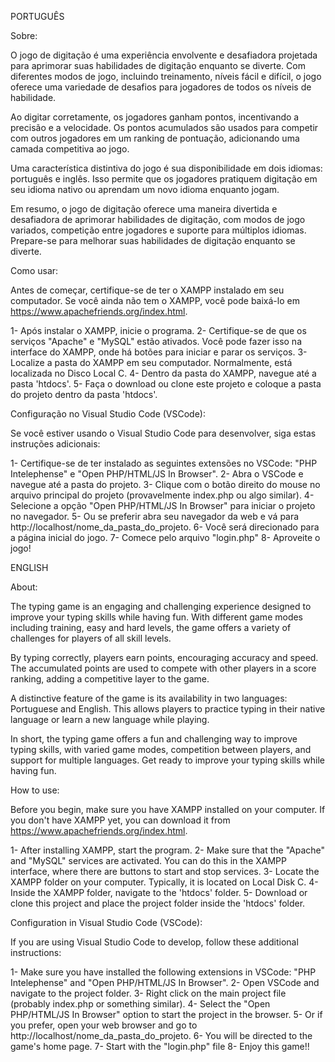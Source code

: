 PORTUGUÊS

Sobre:

O jogo de digitação é uma experiência envolvente e desafiadora projetada para aprimorar suas habilidades de digitação enquanto se diverte. Com diferentes modos de jogo, incluindo treinamento, níveis fácil e difícil, o jogo oferece uma variedade de desafios para jogadores de todos os níveis de habilidade.

Ao digitar corretamente, os jogadores ganham pontos, incentivando a precisão e a velocidade. Os pontos acumulados são usados para competir com outros jogadores em um ranking de pontuação, adicionando uma camada competitiva ao jogo.

Uma característica distintiva do jogo é sua disponibilidade em dois idiomas: português e inglês. Isso permite que os jogadores pratiquem digitação em seu idioma nativo ou aprendam um novo idioma enquanto jogam.

Em resumo, o jogo de digitação oferece uma maneira divertida e desafiadora de aprimorar habilidades de digitação, com modos de jogo variados, competição entre jogadores e suporte para múltiplos idiomas. Prepare-se para melhorar suas habilidades de digitação enquanto se diverte.

Como usar:

Antes de começar, certifique-se de ter o XAMPP instalado em seu computador. Se você ainda não tem o XAMPP, você pode baixá-lo em https://www.apachefriends.org/index.html.

1- Após instalar o XAMPP, inicie o programa.
2- Certifique-se de que os serviços "Apache" e "MySQL" estão ativados. Você pode fazer isso na interface do XAMPP, onde há botões para iniciar e parar os serviços.
3- Localize a pasta do XAMPP em seu computador. Normalmente, está localizada no Disco Local C.
4- Dentro da pasta do XAMPP, navegue até a pasta 'htdocs'.
5- Faça o download ou clone este projeto e coloque a pasta do projeto dentro da pasta 'htdocs'.

Configuração no Visual Studio Code (VSCode):

Se você estiver usando o Visual Studio Code para desenvolver, siga estas instruções adicionais:

1- Certifique-se de ter instalado as seguintes extensões no VSCode: "PHP Intelephense" e "Open PHP/HTML/JS In Browser".
2- Abra o VSCode e navegue até a pasta do projeto.
3- Clique com o botão direito do mouse no arquivo principal do projeto (provavelmente index.php ou algo similar).
4- Selecione a opção "Open PHP/HTML/JS In Browser" para iniciar o projeto no navegador.
5- Ou se preferir abra seu navegador da web e vá para http://localhost/nome_da_pasta_do_projeto.
6- Você será direcionado para a página inicial do jogo.
7- Comece pelo arquivo "login.php"
8- Aproveite o jogo!

ENGLISH

About:

The typing game is an engaging and challenging experience designed to improve your typing skills while having fun. With different game modes including training, easy and hard levels, the game offers a variety of challenges for players of all skill levels.

By typing correctly, players earn points, encouraging accuracy and speed. The accumulated points are used to compete with other players in a score ranking, adding a competitive layer to the game.

A distinctive feature of the game is its availability in two languages: Portuguese and English. This allows players to practice typing in their native language or learn a new language while playing.

In short, the typing game offers a fun and challenging way to improve typing skills, with varied game modes, competition between players, and support for multiple languages. Get ready to improve your typing skills while having fun.

How to use:

Before you begin, make sure you have XAMPP installed on your computer. If you don't have XAMPP yet, you can download it from https://www.apachefriends.org/index.html.

1- After installing XAMPP, start the program.
2- Make sure that the "Apache" and "MySQL" services are activated. You can do this in the XAMPP interface, where there are buttons to start and stop services.
3- Locate the XAMPP folder on your computer. Typically, it is located on Local Disk C.
4- Inside the XAMPP folder, navigate to the 'htdocs' folder.
5- Download or clone this project and place the project folder inside the 'htdocs' folder.

Configuration in Visual Studio Code (VSCode):

If you are using Visual Studio Code to develop, follow these additional instructions:

1- Make sure you have installed the following extensions in VSCode: "PHP Intelephense" and "Open PHP/HTML/JS In Browser".
2- Open VSCode and navigate to the project folder.
3- Right click on the main project file (probably index.php or something similar).
4- Select the "Open PHP/HTML/JS In Browser" option to start the project in the browser.
5- Or if you prefer, open your web browser and go to http://localhost/nome_da_pasta_do_projeto.
6- You will be directed to the game's home page.
7- Start with the "login.php" file
8- Enjoy this game!!
